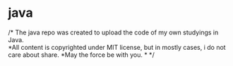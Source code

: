 # java
/* The java repo was created to upload the code of my own studyings in Java.  
*All content is copyrighted under MIT license, but in mostly cases, i do not care about share.
*May the force be with you.
*
*/
